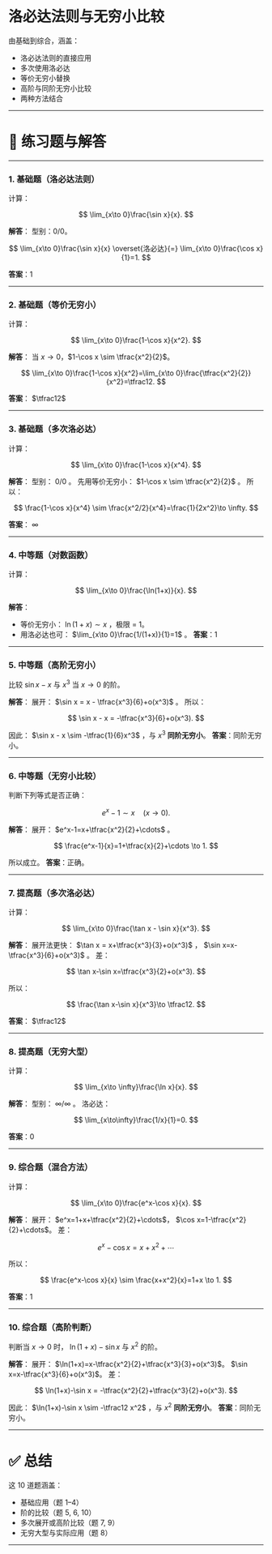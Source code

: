 # 洛必达法则与无穷小比较
由基础到综合，涵盖：

* 洛必达法则的直接应用
* 多次使用洛必达
* 等价无穷小替换
* 高阶与同阶无穷小比较
* 两种方法结合

---

# 📘 练习题与解答

---

### 1. 基础题（洛必达法则）

计算：

$$
\lim_{x\to 0}\frac{\sin x}{x}.
$$

**解答**：
型别：$0/0$。

$$
\lim_{x\to 0}\frac{\sin x}{x} \overset{洛必达}{=} \lim_{x\to 0}\frac{\cos x}{1}=1.
$$

**答案**：1

---

### 2. 基础题（等价无穷小）

计算：

$$
\lim_{x\to 0}\frac{1-\cos x}{x^2}.
$$

**解答**：
当 $x\to 0$，$1-\cos x \sim \tfrac{x^2}{2}$。

$$
\lim_{x\to 0}\frac{1-\cos x}{x^2}=\lim_{x\to 0}\frac{\tfrac{x^2}{2}}{x^2}=\tfrac12.
$$

**答案**： $\tfrac12$

---

### 3. 基础题（多次洛必达）

计算：

$$
\lim_{x\to 0}\frac{1-\cos x}{x^4}.
$$

**解答**：
型别： $0/0$ 。
先用等价无穷小： $1-\cos x \sim \tfrac{x^2}{2}$ 。
所以：

$$
\frac{1-\cos x}{x^4} \sim \frac{x^2/2}{x^4}=\frac{1}{2x^2}\to \infty.
$$

**答案**： $\infty$

---

### 4. 中等题（对数函数）

计算：

$$
\lim_{x\to 0}\frac{\ln(1+x)}{x}.
$$

**解答**：

* 等价无穷小： $\ln(1+x)\sim x$ ，极限 = 1。
* 用洛必达也可： $\lim_{x\to 0}\frac{1/(1+x)}{1}=1$ 。
  **答案**：1

---

### 5. 中等题（高阶无穷小）

比较 $\sin x - x$ 与 $x^3$ 当 $x\to 0$ 的阶。

**解答**：
展开： $\sin x = x - \tfrac{x^3}{6}+o(x^3)$ 。
所以：

$$
\sin x - x = -\tfrac{x^3}{6}+o(x^3).
$$

因此： $\sin x - x \sim -\tfrac{1}{6}x^3$ ，与 $x^3$ **同阶无穷小**。
**答案**：同阶无穷小。

---

### 6. 中等题（无穷小比较）

判断下列等式是否正确：

$$
e^x-1 \sim x \quad (x\to 0).
$$

**解答**：
展开： $e^x-1=x+\tfrac{x^2}{2}+\cdots$ 。

$$
\frac{e^x-1}{x}=1+\tfrac{x}{2}+\cdots \to 1.
$$

所以成立。
**答案**：正确。

---

### 7. 提高题（多次洛必达）

计算：

$$
\lim_{x\to 0}\frac{\tan x - \sin x}{x^3}.
$$

**解答**：
展开法更快：
$\tan x = x+\tfrac{x^3}{3}+o(x^3)$ ， $\sin x=x-\tfrac{x^3}{6}+o(x^3)$ 。
差：

$$
\tan x-\sin x=\tfrac{x^3}{2}+o(x^3).
$$

所以：

$$
\frac{\tan x-\sin x}{x^3}\to \tfrac12.
$$

**答案**： $\tfrac12$

---

### 8. 提高题（无穷大型）

计算：

$$
\lim_{x\to \infty}\frac{\ln x}{x}.
$$

**解答**：
型别： $\infty/\infty$ 。
洛必达：

$$
\lim_{x\to\infty}\frac{1/x}{1}=0.
$$

**答案**：0

---

### 9. 综合题（混合方法）

计算：

$$
\lim_{x\to 0}\frac{e^x-\cos x}{x}.
$$

**解答**：
展开：
$e^x=1+x+\tfrac{x^2}{2}+\cdots$，
$\cos x=1-\tfrac{x^2}{2}+\cdots$。
差：

$$
e^x-\cos x = x+x^2+\cdots
$$

所以：

$$
\frac{e^x-\cos x}{x} \sim \frac{x+x^2}{x}=1+x \to 1.
$$

**答案**：1

---

### 10. 综合题（高阶判断）

判断当 $x\to 0$ 时， $\ln(1+x)-\sin x$ 与 $x^2$ 的阶。

**解答**：
展开：
$\ln(1+x)=x-\tfrac{x^2}{2}+\tfrac{x^3}{3}+o(x^3)$。
$\sin x=x-\tfrac{x^3}{6}+o(x^3)$。
差：

$$
\ln(1+x)-\sin x = -\tfrac{x^2}{2}+\tfrac{x^3}{2}+o(x^3).
$$

因此： $\ln(1+x)-\sin x \sim -\tfrac12 x^2$ ，与 $x^2$ **同阶无穷小**。
**答案**：同阶无穷小。

---

# ✅ 总结

这 10 道题涵盖：

* 基础应用（题 1–4）
* 阶的比较（题 5, 6, 10）
* 多次展开或高阶比较（题 7, 9）
* 无穷大型与实际应用（题 8）

---


